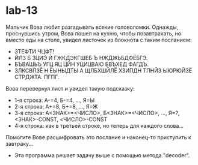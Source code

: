 # lab-13
Мальчик Вова любит разгадывать всякие головоломки. Однажды, проснувшись утром, Вова пошел на кухню, чтобы позавтракать, но вместо еды на столе, увидел листочек из блокнота с таким посланием:

- ЗТЕФТИ ЧЦФТ!
- ЙЛЗ Б ЗЦИЭ Й ГЖКДЭКГШЕБ Ъ НЖДЖЬБДФЁБГЭ.
- БЪВАШЬЪ УГЦ ЯЦ ЦЙН УЦИЦВАЮ БВЪХЕД ФАГДЪ.
- ЗЛКСВПЗЁ Н ЁЫНЫДТЫ А ЩЛБХШЙЛЁ ХЗИПДН ТПНЙЗ ЫЮРЮЙЗЁ СТРДЖТА. ПГПГ.

Вова перевернул лист и увидел такую подсказку:

- 1-я строка: А-=4, Б-=4, …, Я=Ы
- 2-я строка: А+=8, Б+=8, …, Я=Ж
- 3-я строка: А<ЗНАК>=<ЧИСЛО>, Б<ЗНАК>=<ЧИСЛО>, …, Я=?, <ЗНАК>-CONST, <ЧИСЛО>-CONST
- 4-я строка: как в третьей строке, но теперь для каждого слова…

Помогите Вове расшифровать это послание и наконец-то приступить к завтраку…

- Эта программа решает задачу выше с помощью метода "decoder".
